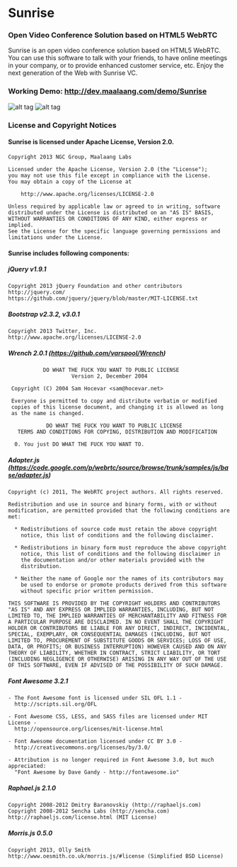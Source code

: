 # Sunrise
### Open Video Conference Solution based on HTML5 WebRTC

Sunrise is an open video conference solution based on HTML5 WebRTC. You can use this software to talk with your friends, to have online meetings in your company, or to provide enhanced customer service, etc. Enjoy the next generation of the Web with Sunrise VC.

### Working Demo: http://dev.maalaang.com/demo/Sunrise

![alt tag](http://maalaang.com/sunrise/demo/img/demo02.png)
![alt tag](http://maalaang.com/sunrise/demo/img/demo01.png)


### License and Copyright Notices
#### Sunrise is licensed under Apache License, Version 2.0.
```
Copyright 2013 NGC Group, Maalaang Labs

Licensed under the Apache License, Version 2.0 (the "License");
you may not use this file except in compliance with the License.
You may obtain a copy of the License at

    http://www.apache.org/licenses/LICENSE-2.0

Unless required by applicable law or agreed to in writing, software
distributed under the License is distributed on an "AS IS" BASIS,
WITHOUT WARRANTIES OR CONDITIONS OF ANY KIND, either express or implied.
See the License for the specific language governing permissions and
limitations under the License.
```

#### Sunrise includes following components:
##### jQuery v1.9.1
```
Copyright 2013 jQuery Foundation and other contributors
http://jquery.com/
https://github.com/jquery/jquery/blob/master/MIT-LICENSE.txt
```

##### Bootstrap v2.3.2, v3.0.1
```
Copyright 2013 Twitter, Inc.
http://www.apache.org/licenses/LICENSE-2.0
```

##### Wrench 2.0.1 (https://github.com/varspool/Wrench)
```
           DO WHAT THE FUCK YOU WANT TO PUBLIC LICENSE
                    Version 2, December 2004

 Copyright (C) 2004 Sam Hocevar <sam@hocevar.net>

 Everyone is permitted to copy and distribute verbatim or modified
 copies of this license document, and changing it is allowed as long
 as the name is changed.

            DO WHAT THE FUCK YOU WANT TO PUBLIC LICENSE
   TERMS AND CONDITIONS FOR COPYING, DISTRIBUTION AND MODIFICATION

  0. You just DO WHAT THE FUCK YOU WANT TO.
```

##### Adapter.js (https://code.google.com/p/webrtc/source/browse/trunk/samples/js/base/adapter.js)
```
Copyright (c) 2011, The WebRTC project authors. All rights reserved.

Redistribution and use in source and binary forms, with or without
modification, are permitted provided that the following conditions are met:

  * Redistributions of source code must retain the above copyright
    notice, this list of conditions and the following disclaimer.

  * Redistributions in binary form must reproduce the above copyright
    notice, this list of conditions and the following disclaimer in
    the documentation and/or other materials provided with the
    distribution.

  * Neither the name of Google nor the names of its contributors may
    be used to endorse or promote products derived from this software
    without specific prior written permission.

THIS SOFTWARE IS PROVIDED BY THE COPYRIGHT HOLDERS AND CONTRIBUTORS
"AS IS" AND ANY EXPRESS OR IMPLIED WARRANTIES, INCLUDING, BUT NOT
LIMITED TO, THE IMPLIED WARRANTIES OF MERCHANTABILITY AND FITNESS FOR
A PARTICULAR PURPOSE ARE DISCLAIMED. IN NO EVENT SHALL THE COPYRIGHT
HOLDER OR CONTRIBUTORS BE LIABLE FOR ANY DIRECT, INDIRECT, INCIDENTAL,
SPECIAL, EXEMPLARY, OR CONSEQUENTIAL DAMAGES (INCLUDING, BUT NOT
LIMITED TO, PROCUREMENT OF SUBSTITUTE GOODS OR SERVICES; LOSS OF USE,
DATA, OR PROFITS; OR BUSINESS INTERRUPTION) HOWEVER CAUSED AND ON ANY
THEORY OF LIABILITY, WHETHER IN CONTRACT, STRICT LIABILITY, OR TORT
(INCLUDING NEGLIGENCE OR OTHERWISE) ARISING IN ANY WAY OUT OF THE USE
OF THIS SOFTWARE, EVEN IF ADVISED OF THE POSSIBILITY OF SUCH DAMAGE.
```

##### Font Awesome 3.2.1
```
- The Font Awesome font is licensed under SIL OFL 1.1 -
  http://scripts.sil.org/OFL
  
- Font Awesome CSS, LESS, and SASS files are licensed under MIT License -
  http://opensource.org/licenses/mit-license.html
  
- Font Awesome documentation licensed under CC BY 3.0 -
  http://creativecommons.org/licenses/by/3.0/

- Attribution is no longer required in Font Awesome 3.0, but much appreciated:
  "Font Awesome by Dave Gandy - http://fontawesome.io"
```

##### Raphael.js 2.1.0
```
Copyright 2008-2012 Dmitry Baranovskiy (http://raphaeljs.com)
Copyright 2008-2012 Sencha Labs (http://sencha.com)
http://raphaeljs.com/license.html (MIT License)
```

##### Morris.js 0.5.0
```
Copyright 2013, Olly Smith
http://www.oesmith.co.uk/morris.js/#license (Simplified BSD License)
```
